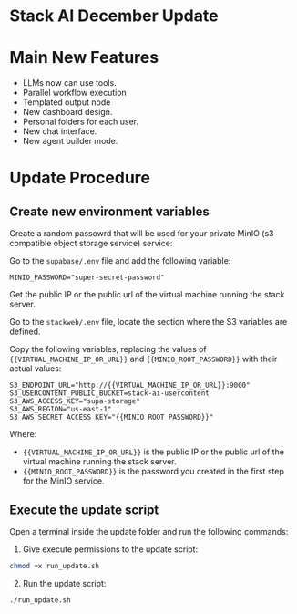 # Stack AI December Update

# Main New Features

- LLMs now can use tools.
- Parallel workflow execution
- Templated output node
- New dashboard design.
- Personal folders for each user.
- New chat interface.
- New agent builder mode.

# Update Procedure

## Create new environment variables

Create a random passowrd that will be used for your private MinIO (s3 compatible object storage service) service:

Go to the `supabase/.env` file and add the following variable:

```
MINIO_PASSWORD="super-secret-password"
```



Get the public IP or the public url of the virtual machine running the stack server.

Go to the `stackweb/.env` file, locate the section where the S3 variables are defined.

Copy the following variables, replacing the values of `{{VIRTUAL_MACHINE_IP_OR_URL}}` and `{{MINIO_ROOT_PASSWORD}}` with their actual values:

```jinja
S3_ENDPOINT_URL="http://{{VIRTUAL_MACHINE_IP_OR_URL}}:9000"
S3_USERCONTENT_PUBLIC_BUCKET=stack-ai-usercontent
S3_AWS_ACCESS_KEY="supa-storage"
S3_AWS_REGION="us-east-1"
S3_AWS_SECRET_ACCESS_KEY="{{MINIO_ROOT_PASSWORD}}"
```

Where:
- `{{VIRTUAL_MACHINE_IP_OR_URL}}` is the public IP or the public url of the virtual machine running the stack server.
- `{{MINIO_ROOT_PASSWORD}}` is the password you created in the first step for the MinIO service.


## Execute the update script

Open a terminal inside the update folder and run the following commands:

1) Give execute permissions to the update script:

```bash
chmod +x run_update.sh
```

2) Run the update script:

```bash
./run_update.sh
```
